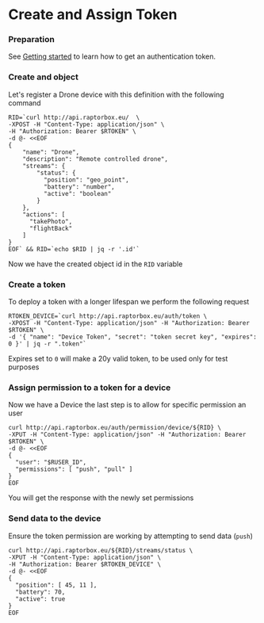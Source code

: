 # Create and Assign Token

### Preparation

See [Getting started](/documentation/tutorials/getting-started) to learn how to get an authentication token.

### Create and object

Let's register a Drone device with this definition with the following command

```
RID=`curl http://api.raptorbox.eu/  \
-XPOST -H "Content-Type: application/json" \
-H "Authorization: Bearer $RTOKEN" \
-d @- <<EOF
{
    "name": "Drone",
    "description": "Remote controlled drone",
    "streams": {
        "status": {
          "position": "geo_point",
          "battery": "number",
          "active": "boolean"
        }
    },
    "actions": [
      "takePhoto",
      "flightBack"
    ]
}
EOF` && RID=`echo $RID | jq -r '.id'`
```

Now we have the created object id in the `RID` variable


### Create a token

To deploy a token with a longer lifespan we perform the following request

```
RTOKEN_DEVICE=`curl http://api.raptorbox.eu/auth/token \
-XPOST -H "Content-Type: application/json" -H "Authorization: Bearer $RTOKEN" \
-d '{ "name": "Device Token", "secret": "token secret key", "expires": 0 }' | jq -r ".token"`
```

Expires set to `0` will make a 20y valid token, to be used only for test purposes

### Assign permission to a token for a device

Now we have a Device the last step is to allow for specific permission an user

```
curl http://api.raptorbox.eu/auth/permission/device/${RID} \
-XPUT -H "Content-Type: application/json" -H "Authorization: Bearer $RTOKEN" \
-d @- <<EOF
{
  "user": "$RUSER_ID",
  "permissions": [ "push", "pull" ]
}
EOF
```

You will get the response with the newly set permissions

### Send data to the device

Ensure the token permission are working by attempting to send data (`push`)

```
curl http://api.raptorbox.eu/${RID}/streams/status \
-XPUT -H "Content-Type: application/json" \
-H "Authorization: Bearer $RTOKEN_DEVICE" \
-d @- <<EOF
{
  "position": [ 45, 11 ],
  "battery": 70,
  "active": true
}
EOF
```
